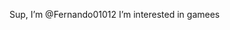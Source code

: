 Sup, I’m @Fernando01012
I’m interested in gamees 

<!---
Fernando01012/Fernando01012 is a ✨ special ✨ repository because its `README.md` (this file) appears on your GitHub profile.
You can click the Preview link to take a look at your changes.
--->
